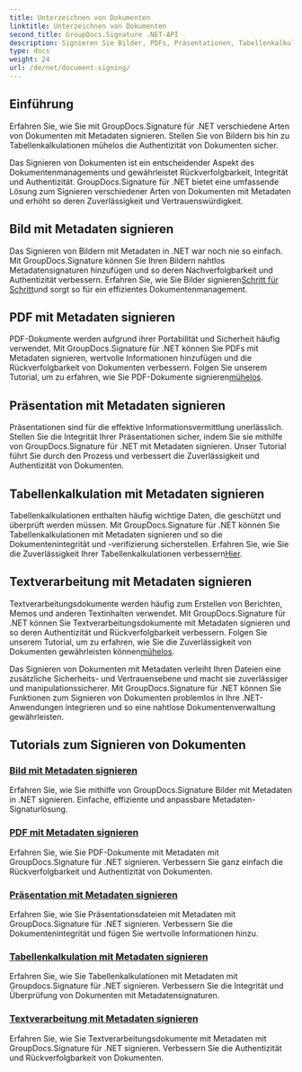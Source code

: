```yaml
---
title: Unterzeichnen von Dokumenten
linktitle: Unterzeichnen von Dokumenten
second_title: GroupDocs.Signature .NET-API
description: Signieren Sie Bilder, PDFs, Präsentationen, Tabellenkalkulationen und Word-Dokumente mit Metadaten mit GroupDocs.Signature .NET. Verbessern Sie die Authentizität und Integrität von Dokumenten.
type: docs
weight: 24
url: /de/net/document-signing/
---
```

## Einführung

Erfahren Sie, wie Sie mit GroupDocs.Signature für .NET verschiedene Arten von Dokumenten mit Metadaten signieren. Stellen Sie von Bildern bis hin zu Tabellenkalkulationen mühelos die Authentizität von Dokumenten sicher.

Das Signieren von Dokumenten ist ein entscheidender Aspekt des Dokumentenmanagements und gewährleistet Rückverfolgbarkeit, Integrität und Authentizität. GroupDocs.Signature für .NET bietet eine umfassende Lösung zum Signieren verschiedener Arten von Dokumenten mit Metadaten und erhöht so deren Zuverlässigkeit und Vertrauenswürdigkeit.

## Bild mit Metadaten signieren
Das Signieren von Bildern mit Metadaten in .NET war noch nie so einfach. Mit GroupDocs.Signature können Sie Ihren Bildern nahtlos Metadatensignaturen hinzufügen und so deren Nachverfolgbarkeit und Authentizität verbessern. Erfahren Sie, wie Sie Bilder signieren[Schritt für Schritt](./sign-image-with-metadata/)und sorgt so für ein effizientes Dokumentenmanagement.

## PDF mit Metadaten signieren
 PDF-Dokumente werden aufgrund ihrer Portabilität und Sicherheit häufig verwendet. Mit GroupDocs.Signature für .NET können Sie PDFs mit Metadaten signieren, wertvolle Informationen hinzufügen und die Rückverfolgbarkeit von Dokumenten verbessern. Folgen Sie unserem Tutorial, um zu erfahren, wie Sie PDF-Dokumente signieren[mühelos](./sign-pdf-with-metadata/).

## Präsentation mit Metadaten signieren
Präsentationen sind für die effektive Informationsvermittlung unerlässlich. Stellen Sie die Integrität Ihrer Präsentationen sicher, indem Sie sie mithilfe von GroupDocs.Signature für .NET mit Metadaten signieren. Unser Tutorial führt Sie durch den Prozess und verbessert die Zuverlässigkeit und Authentizität von Dokumenten.

## Tabellenkalkulation mit Metadaten signieren
Tabellenkalkulationen enthalten häufig wichtige Daten, die geschützt und überprüft werden müssen. Mit GroupDocs.Signature für .NET können Sie Tabellenkalkulationen mit Metadaten signieren und so die Dokumentenintegrität und -verifizierung sicherstellen. Erfahren Sie, wie Sie die Zuverlässigkeit Ihrer Tabellenkalkulationen verbessern[Hier](./sign-spreadsheet-with-metadata/).

## Textverarbeitung mit Metadaten signieren
 Textverarbeitungsdokumente werden häufig zum Erstellen von Berichten, Memos und anderen Textinhalten verwendet. Mit GroupDocs.Signature für .NET können Sie Textverarbeitungsdokumente mit Metadaten signieren und so deren Authentizität und Rückverfolgbarkeit verbessern. Folgen Sie unserem Tutorial, um zu erfahren, wie Sie die Zuverlässigkeit von Dokumenten gewährleisten können[mühelos](./sign-word-processing-with-metadata/).

Das Signieren von Dokumenten mit Metadaten verleiht Ihren Dateien eine zusätzliche Sicherheits- und Vertrauensebene und macht sie zuverlässiger und manipulationssicherer. Mit GroupDocs.Signature für .NET können Sie Funktionen zum Signieren von Dokumenten problemlos in Ihre .NET-Anwendungen integrieren und so eine nahtlose Dokumentenverwaltung gewährleisten.

## Tutorials zum Signieren von Dokumenten
### [Bild mit Metadaten signieren](./sign-image-with-metadata/)
Erfahren Sie, wie Sie mithilfe von GroupDocs.Signature Bilder mit Metadaten in .NET signieren. Einfache, effiziente und anpassbare Metadaten-Signaturlösung.
### [PDF mit Metadaten signieren](./sign-pdf-with-metadata/)
Erfahren Sie, wie Sie PDF-Dokumente mit Metadaten mit GroupDocs.Signature für .NET signieren. Verbessern Sie ganz einfach die Rückverfolgbarkeit und Authentizität von Dokumenten.
### [Präsentation mit Metadaten signieren](./sign-presentation-with-metadata/)
Erfahren Sie, wie Sie Präsentationsdateien mit Metadaten mit GroupDocs.Signature für .NET signieren. Verbessern Sie die Dokumentenintegrität und fügen Sie wertvolle Informationen hinzu.
### [Tabellenkalkulation mit Metadaten signieren](./sign-spreadsheet-with-metadata/)
Erfahren Sie, wie Sie Tabellenkalkulationen mit Metadaten mit Groupdocs.Signature für .NET signieren. Verbessern Sie die Integrität und Überprüfung von Dokumenten mit Metadatensignaturen.
### [Textverarbeitung mit Metadaten signieren](./sign-word-processing-with-metadata/)
Erfahren Sie, wie Sie Textverarbeitungsdokumente mit Metadaten mit GroupDocs.Signature für .NET signieren. Verbessern Sie die Authentizität und Rückverfolgbarkeit von Dokumenten.